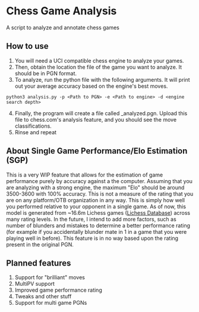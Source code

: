 # Chess Game Analysis
A script to analyze and annotate chess games

## How to use
1. You will need a UCI compatible chess engine to analyze your games.
2. Then, obtain the location the file of the game you want to analyze. It should be in PGN format. 
3. To analyze, run the python file with the following arguments. It will print out your average accuracy based on the engine's best moves.
```
python3 analysis.py -p <Path to PGN> -e <Path to engine> -d <engine search depth>
```
4. Finally, the program will create a file called <game>_analyzed.pgn. Upload this file to chess.com's analysis feature, and you should see the move classifications.
5. Rinse and repeat

## About Single Game Performance/Elo Estimation (SGP)
This is a very WIP feature that allows for the estimation of game performance purely by accuracy against a the computer.
Assuming that you are analyzing with a strong engine, the maximum "Elo" should be around 3500-3600 with 100% accuracy.
This is not a measure of the rating that you are on any platform/OTB organization in any way. This is simply how well you performed relative to your opponent in a single game.
As of now, this model is generated from ~16.6m Lichess games ([Lichess Database](https://database.lichess.org)) across many rating levels. In the future, I intend to add more factors, such as number of blunders and mistakes to determine a better performance rating (for example if you accidentally blunder mate in 1 in a game that you were playing well in before).
This feature is in no way based upon the rating present in the original PGN. 

## Planned features
1. Support for "brilliant" moves
2. MultiPV support
3. Improved game performance rating
4. Tweaks and other stuff
5. Support for multi game PGNs

